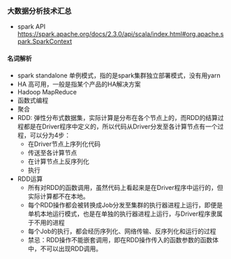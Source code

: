 ### 大数据分析技术汇总

* spark API https://spark.apache.org/docs/2.3.0/api/scala/index.html#org.apache.spark.SparkContext

#### 名词解析
  * spark standalone 单例模式，指的是spark集群独立部署模式，没有用yarn
  * HA 高可用，一般是指某个产品的HA解决方案
  * Hadoop MapReduce 
  * 函数式编程
  * 聚合
  * RDD: 弹性分布式数据集，实际计算是分布在各个节点上的，而RDD的结算过程都是在Driver程序中定义的，所以代码从Driver分发至各计算节点有一个过程，可以分为4步：
       * 在Driver节点上序列化代码
       * 传送至各计算节点
       * 在计算节点上反序列化
       * 执行
   * RDD运算    
       * 所有对RDD的函数调用，虽然代码上看起来是在Driver程序中运行的，但实际计算都不在本地。
       * 每个RDD操作都会被转换成Job分发至集群的执行器进程上运行，即便是单机本地运行模式，也是在单独的执行器进程上运行，与Driver程序隶属于不用的进程
       * 每个Job的执行，都会经历序列化、网络传输、反序列化和运行的过程
       * 禁忌：RDD操作不能嵌套调用，即在RDD操作传入的函数参数的函数体中，不可以出现RDD调用。
   
   
       

